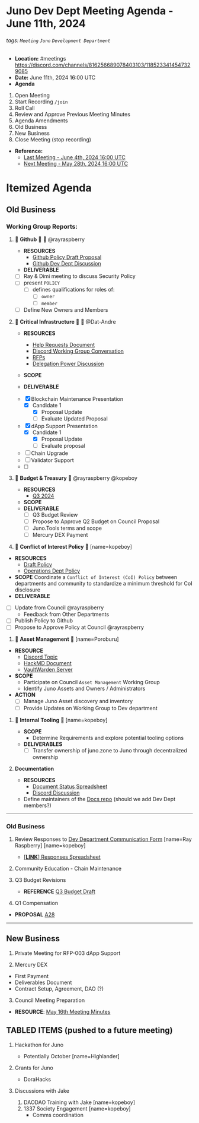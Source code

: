 # Juno Dev Dept Meeting Agenda - June 11th, 2024

###### tags: `Meeting` `Juno` `Development Department`

- **Location:** #meetings https://discord.com/channels/816256689078403103/1185233414547329085
- **Date:** June 11th, 2024 16:00 UTC
- **Agenda**

1. Open Meeting
1. Start Recording `/join`
1. Roll Call
1. Review and Approve Previous Meeting Minutes
1. Agenda Amendments
1. Old Business
1. New Business
1. Close Meeting (stop recording)

- **Reference:**
  - [Last Meeting - June 4th, 2024 16:00 UTC](./20240604-Public-Minutes.md)
  - [Next Meeting - May 28th, 2024 16:00 UTC](./20240625-Internal-Agenda.md)

# Itemized Agenda

## Old Business

### Working Group Reports:

1. :handshake: **Github** :handshake: :bust_in_silhouette: @rayraspberry

   - **RESOURCES**
     - [Github Policy Draft Proposal](https://hackmd.io/@8minKXPBR2aj-IgFuUgv1w/rknAgqBCa)
     - [Github Dev Dept Discussion](https://discord.com/channels/816256689078403103/1215009386586570752)
   - **DELIVERABLE**
   - [ ] Ray & Dimi meeting to discuss Security Policy
   - [ ] present `POLICY`
     - [ ] defines qualifications for roles of:
       - [ ] `owner`
       - [ ] `member`
   - [ ] Define New Owners and Members

1. :handshake: **Critical Infrastructure** :handshake: :bust_in_silhouette: @Dat-Andre

   - **RESOURCES**
     - [Help Requests Document](https://docs.google.com/spreadsheets/d/1lekMTl9yU3wcAzEl8_1VDOOd8NubQpeP8rplh-AOcIo/edit?pli=1#gid=0)
     - [Discord Working Group Conversation](https://discord.com/channels/816256689078403103/1217038245574082671)
     - [RFPs](https://github.com/CosmosContracts/council/tree/main/departments/development/rfp)
     - [Delegation Power Discussion](https://discord.com/channels/816256689078403103/1217038245574082671/1218248387472916701)
   - **SCOPE**

   - **DELIVERABLE**
   - [x] Blockchain Maintenance Presentation
     - [x] Candidate 1
       - [x] Proposal Update
       - [ ] Evaluate Updated Proposal
   - [x] dApp Support Presentation
     - [x] Candidate 1
       - [x] Proposal Update
       - [ ] Evaluate proposal
   - [ ] Chain Upgrade
   - [ ] Validator Support
   - [ ]

1. :handshake: **Budget & Treasury** :handshake: @rayraspberry @kopeboy

   - **RESOURCES**
     - [Q3 2024](https://docs.google.com/spreadsheets/d/e/2PACX-1vSsQQcLg3ExZ642oNnA_viARqniyC4-J6CW6nyrIoyK-BQuahrbR5mJXeROjuWw3IZ4XL96CWi-sBqb/pubhtml#)
   - **SCOPE**
   - **DELIVERABLE**
     - [ ] Q3 Budget Review
     - [ ] Propose to Approve Q2 Budget on Council Proposal
     - [ ] Juno.Tools terms and scope
     - [ ] Mercury DEX Payment

1. :handshake: **Conflict of Interest Policy** :handshake: [name=kopeboy]

- **RESOURCES**
  - [Draft Policy](https://github.com/CosmosContracts/council/pull/17)
  - [Operations Dept Policy](https://www.notion.so/junonetwork/Conflict-of-Interest-Disclosures-f4218120c5df496485b85b9bfc0e6dd1)
- **SCOPE** Coordinate a `Conflict of Interest (CoI) Policy` between departments and community to standardize a minimum threshold for CoI disclosure
- **DELIVERABLE**
- [ ] Update from Council @rayraspberry
  - Feedback from Other Departments
- [ ] Publish Policy to Github
- [ ] Propose to Approve Policy at Council @rayraspberry

1. :handshake: **Asset Management** :handshake: [name=Poroburu]

- **RESOURCE**
  - [Discord Topic](https://discord.com/channels/816256689078403103/1218394733705953411)
  - [HackMD Document](https://hackmd.io/xaRvq0BgT3yJ6cUhnhg6zg)
  - [VaultWarden Server](https://github.com/akash-network/awesome-akash/pull/326)
- **SCOPE**
  - Participate on Council `Asset Management` Working Group
  - Identify Juno Assets and Owners / Administrators
- **ACTION**
  - [ ] Manage Juno Asset discovery and inventory
  - [ ] Provide Updates on Working Group to Dev department

1. :handshake: **Internal Tooling** :handshake: [name=kopeboy]

   - **SCOPE**
     - Determine Requirements and explore potential tooling options
   - **DELIVERABLES**
     - [ ] Transfer ownership of juno.zone to Juno through decentralized ownership

1. **Documentation**

   - **RESOURCES**
     - [Document Status Spreadsheet](https://docs.google.com/spreadsheets/d/14k69gPJoIi0K9sFxO15uaiMeR_K5JnDB31JbHoIalZ8/edit)
     - [Discord Discussion](https://discord.com/channels/816256689078403103/1224337590774267934)
   - Define maintainers of the [Docs repo](https://github.com/CosmosContracts/docs) (should we add Dev Dept members?)

---

### Old Business

1. Review Responses to [Dev Department Communication Form](https://forms.gle/rzCphth2rTPjKzum9) [name=Ray Raspberry] [name=kopeboy]

   - [[**LINK**] Responses Spreadsheet](https://docs.google.com/spreadsheets/d/1s0g6kulm7kis5GBGmj2oJLbKQtDHyILKfDLlvGMwmfc/edit#gid=7875893)

1. Community Education - Chain Maintenance

1. Q3 Budget Revisions

   - **REFERENCE** [Q3 Budget Draft](https://docs.google.com/spreadsheets/d/e/2PACX-1vSsQQcLg3ExZ642oNnA_viARqniyC4-J6CW6nyrIoyK-BQuahrbR5mJXeROjuWw3IZ4XL96CWi-sBqb/pubhtml)

1. Q1 Compensation

- **PROPOSAL** [A28](https://daodao.zone/dao/juno1gyjl26rnqqyk6cuh6nqtvx8t885jgqagusvpqpvtgaygcjg2wjdqz0rzle/proposals/A28)

---

## New Business

1. Private Meeting for RFP-003 dApp Support

2. Mercury DEX

- First Payment
- Deliverables Document
- Contract Setup, Agreement, DAO (?)

3. Council Meeting Preparation

- **RESOURCE**: [May 16th Meeting Minutes](https://github.com/CosmosContracts/council/tree/main/council/events/20240516-Meeting-Public-Minutes.md)

## TABLED ITEMS (pushed to a future meeting)

1. Hackathon for Juno

   - Potentially October [name=Highlander]

1. Grants for Juno

   - DoraHacks

1. Discussions with Jake
   1. DAODAO Training with Jake [name=kopeboy]
   1. 1337 Society Engagement [name=kopeboy]
      - Comms coordination
